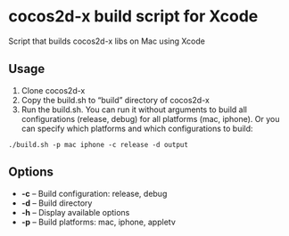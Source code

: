 # cocos2d-x build script for Xcode
Script that builds cocos2d-x libs on Mac using Xcode

## Usage

1. Clone cocos2d-x
2. Copy the build.sh to “build” directory of cocos2d-x
3. Run the build.sh. You can run it without arguments to build all configurations (release, debug) for all platforms (mac, iphone). Or you can specify which platforms and which configurations to build:

```
./build.sh -p mac iphone -c release -d output
```

## Options

* **-c** – Build configuration: release, debug
* **-d** – Build directory
* **-h** – Display available options
* **-p** – Build platforms: mac, iphone, appletv